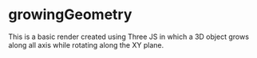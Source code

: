 # growingGeometry
This is a basic render created using Three JS in which a 3D object grows along all axis while rotating along the XY plane.
